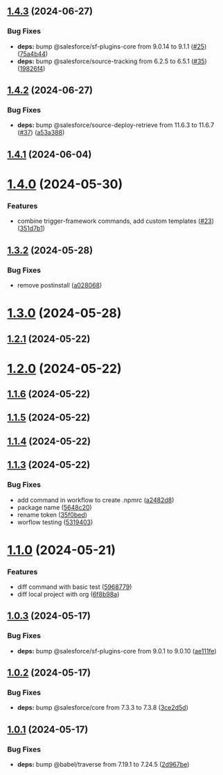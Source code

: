 ## [1.4.3](https://github.com/k-capehart/kc-sf-plugin/compare/1.4.2...1.4.3) (2024-06-27)


### Bug Fixes

* **deps:** bump @salesforce/sf-plugins-core from 9.0.14 to 9.1.1 ([#25](https://github.com/k-capehart/kc-sf-plugin/issues/25)) ([75a4b44](https://github.com/k-capehart/kc-sf-plugin/commit/75a4b44cc7b1b58c74dc3991f1c20fd68b2c12ce))
* **deps:** bump @salesforce/source-tracking from 6.2.5 to 6.5.1 ([#35](https://github.com/k-capehart/kc-sf-plugin/issues/35)) ([19826f4](https://github.com/k-capehart/kc-sf-plugin/commit/19826f44b4976dcfd25de5ba8340e0ae2cbd3ead))



## [1.4.2](https://github.com/k-capehart/kc-sf-plugin/compare/1.4.1...1.4.2) (2024-06-27)


### Bug Fixes

* **deps:** bump @salesforce/source-deploy-retrieve from 11.6.3 to 11.6.7 ([#37](https://github.com/k-capehart/kc-sf-plugin/issues/37)) ([a53a388](https://github.com/k-capehart/kc-sf-plugin/commit/a53a38882d0195e16f1d9de9b2688cd847018768))



## [1.4.1](https://github.com/k-capehart/kc-sf-plugin/compare/1.4.0...1.4.1) (2024-06-04)



# [1.4.0](https://github.com/k-capehart/kc-sf-plugin/compare/1.3.2...1.4.0) (2024-05-30)


### Features

* combine trigger-framework commands, add custom templates ([#23](https://github.com/k-capehart/kc-sf-plugin/issues/23)) ([351d7b1](https://github.com/k-capehart/kc-sf-plugin/commit/351d7b10b10ff5c28200fc99c30453b14df967c1))



## [1.3.2](https://github.com/k-capehart/kc-sf-plugin/compare/1.3.0...1.3.2) (2024-05-28)


### Bug Fixes

* remove postinstall ([a028068](https://github.com/k-capehart/kc-sf-plugin/commit/a0280687d8c0d6a3a26608c74093a8dd5970a8bf))



# [1.3.0](https://github.com/k-capehart/kc-sf-plugin/compare/1.2.1...1.3.0) (2024-05-28)



## [1.2.1](https://github.com/k-capehart/kc-sf-plugin/compare/1.2.0...1.2.1) (2024-05-22)



# [1.2.0](https://github.com/k-capehart/kc-sf-plugin/compare/1.1.9...1.2.0) (2024-05-22)



## [1.1.6](https://github.com/k-capehart/kc-sf-plugin/compare/1.1.5...1.1.6) (2024-05-22)



## [1.1.5](https://github.com/k-capehart/kc-sf-plugin/compare/1.1.4...1.1.5) (2024-05-22)



## [1.1.4](https://github.com/k-capehart/kc-sf-plugin/compare/1.1.3...1.1.4) (2024-05-22)



## [1.1.3](https://github.com/k-capehart/kc-sf-plugin/compare/1.1.2...1.1.3) (2024-05-22)


### Bug Fixes

* add command in workflow to create .npmrc ([a2482d8](https://github.com/k-capehart/kc-sf-plugin/commit/a2482d8a187c74ffd1dd77d304b7c2f1c7438990))
* package name ([5648c20](https://github.com/k-capehart/kc-sf-plugin/commit/5648c201e62e980558ce88f2b07581073e54f301))
* rename token ([35f0bed](https://github.com/k-capehart/kc-sf-plugin/commit/35f0bed2ccf8f31100f004e15eac7235d390832e))
* worflow testing ([5319403](https://github.com/k-capehart/kc-sf-plugin/commit/5319403be720234ede07c2bf01305a34c6dc3b97))



# [1.1.0](https://github.com/k-capehart/kc-sf-plugin/compare/1.0.3...1.1.0) (2024-05-21)


### Features

* diff command with basic test ([5968779](https://github.com/k-capehart/kc-sf-plugin/commit/5968779ea3de0e3cc83264aacb9a43b5ca30c587))
* diff local project with org ([6f8b98a](https://github.com/k-capehart/kc-sf-plugin/commit/6f8b98a4f5fae4b86fa20c9f81d321c717bc7d98))



## [1.0.3](https://github.com/k-capehart/kc-sf-plugin/compare/1.0.2...1.0.3) (2024-05-17)


### Bug Fixes

* **deps:** bump @salesforce/sf-plugins-core from 9.0.1 to 9.0.10 ([ae111fe](https://github.com/k-capehart/kc-sf-plugin/commit/ae111fea7d5fb58bb07d0291a0de426942a0bb73))



## [1.0.2](https://github.com/k-capehart/kc-sf-plugin/compare/1.0.1...1.0.2) (2024-05-17)


### Bug Fixes

* **deps:** bump @salesforce/core from 7.3.3 to 7.3.8 ([3ce2d5d](https://github.com/k-capehart/kc-sf-plugin/commit/3ce2d5d8372b81e5ad434379cc52277cd578a252))



## [1.0.1](https://github.com/k-capehart/kc-sf-plugin/compare/2d967be5c615ba15e1be2b96e6135bdbf7a92bb9...1.0.1) (2024-05-17)


### Bug Fixes

* **deps:** bump @babel/traverse from 7.19.1 to 7.24.5 ([2d967be](https://github.com/k-capehart/kc-sf-plugin/commit/2d967be5c615ba15e1be2b96e6135bdbf7a92bb9))



